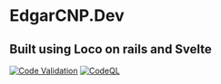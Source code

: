 # EdgarCNP.Dev

## Built using Loco on rails and Svelte

[![Code Validation](https://github.com/edgarcnp/edgarcnp.dev/actions/workflows/superlinter-main.yml/badge.svg)](https://github.com/edgarcnp/edgarcnp.dev/actions/workflows/superlinter-main.yml) [![CodeQL](https://github.com/edgarcnp/edgarcnp.dev/actions/workflows/codeql.yml/badge.svg)](https://github.com/edgarcnp/edgarcnp.dev/actions/workflows/codeql.yml)
